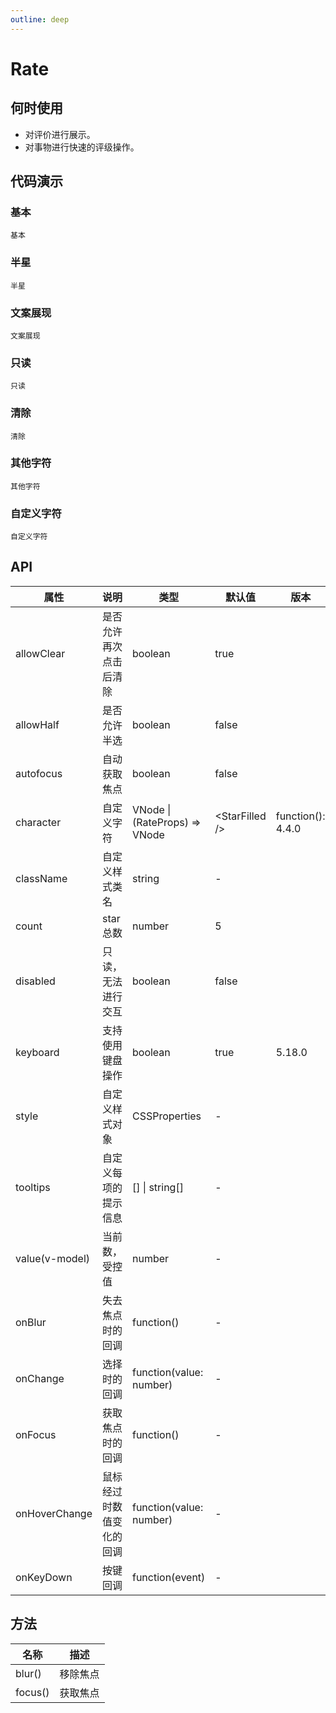 ```yaml
---
outline: deep
---
```


# Rate

## 何时使用

- 对评价进行展示。
- 对事物进行快速的评级操作。

## 代码演示

### 基本

<Code src="rate/basic.vue">基本</Code>

### 半星

<Code src="rate/half.vue">半星</Code>

### 文案展现

<Code src="rate/text.vue">文案展现</Code>

### 只读

<Code src="rate/disabled.vue">只读</Code>

### 清除

<Code src="rate/clear.vue">清除</Code>

### 其他字符

<Code src="rate/character.vue">其他字符</Code>

### 自定义字符

<Code src="rate/character-function.vue">自定义字符</Code>

## API

| 属性 | 说明 | 类型 | 默认值 | 版本 |
| --- | --- | --- | --- | --- |
| allowClear | 是否允许再次点击后清除 | boolean | true |  |
| allowHalf | 是否允许半选 | boolean | false |  |
| autofocus | 自动获取焦点 | boolean | false |  |
| character | 自定义字符 | VNode \| (RateProps) => VNode | &lt;StarFilled /> | function(): 4.4.0 |
| className | 自定义样式类名 | string | - |  |
| count | star 总数 | number | 5 |  |
| disabled | 只读，无法进行交互 | boolean | false |  |
| keyboard | 支持使用键盘操作 | boolean | true | 5.18.0 |
| style | 自定义样式对象 | CSSProperties | - |  |
| tooltips | 自定义每项的提示信息 | [] \| string\[] | - |  |
| value(v-model) | 当前数，受控值 | number | - |  |
| onBlur | 失去焦点时的回调 | function() | - |  |
| onChange | 选择时的回调 | function(value: number) | - |  |
| onFocus | 获取焦点时的回调 | function() | - |  |
| onHoverChange | 鼠标经过时数值变化的回调 | function(value: number) | - |  |
| onKeyDown | 按键回调 | function(event) | - |  |

## 方法

| 名称    | 描述     |
| ------- | -------- |
| blur()  | 移除焦点 |
| focus() | 获取焦点 |
